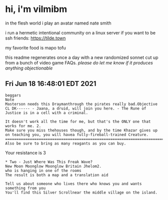 # hi, i'm vilmibm

in the flesh world i play an avatar named nate smith

i run a hermetic intentional community on a linux server if you want to be ssh friends: https://tilde.town

my favorite food is mapo tofu

this readme regenerates once a day with a new randomized sonnet cut up from a bunch of video game FAQs.
_please do let me know if it produces anything objectionable_

## Fri Jun 18 16:48:01 EDT 2021

    beggars
    Note
    Masterson needs this Draymanthrough the pirates really bad.Objective
    CL DK------ - Jaana, a druid, will join you here. - The Rune of Justice is in a cell with a criminal.
    
    It doesn't work all the time for me, but that's the ONLY one that works for me. 2.
    Make sure you miss thehouses though, and by the time Khazar gives up on teaching you, you will havea fully-fireball-trained Creature. =============================================================================6i
    Also be sure to bring as many reagants as you can buy.
      Your resistance is 3
    
    * Two - Just Where Was This Freak Wave?
    New Moon Moonglow Moonglow Britain Jhelom2.
    who is hanging in one of the rooms
    The result is both a map and a translation aid
    
    Tell us about someone who lives there who knows you and wants something from you
    You'll find this Silver Scrollnear the middle village on the island.
